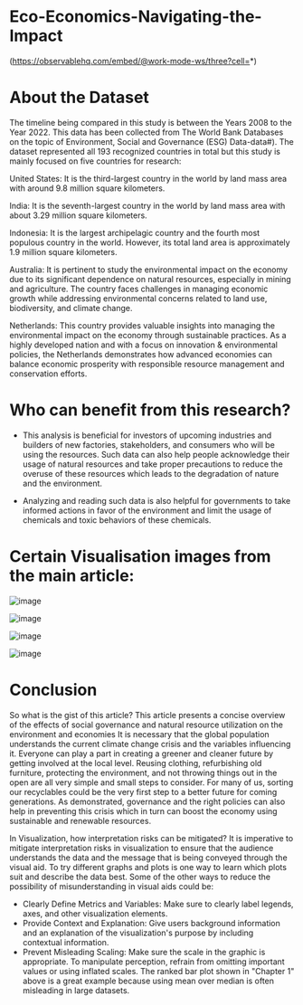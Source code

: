 # Eco-Economics-Navigating-the-Impact
(https://observablehq.com/embed/@work-mode-ws/three?cell=*)
# About the Dataset

The timeline being compared in this study is between the Years 2008 to the Year 2022. This data has been collected from The World Bank Databases on the topic of Environment, Social and Governance (ESG) Data-data#). The dataset represented all 193 recognized countries in total but this study is mainly focused on five countries for research:

United States: It is the third-largest country in the world by land mass area with around 9.8 million square kilometers.

India: It is the seventh-largest country in the world by land mass area with about 3.29 million square kilometers.

Indonesia: It is the largest archipelagic country and the fourth most populous country in the world. However, its total land area is approximately 1.9 million square kilometers.

Australia: It is pertinent to study the environmental impact on the economy due to its significant dependence on natural resources, especially in mining and agriculture. The country faces challenges in managing economic growth while addressing environmental concerns related to land use, biodiversity, and climate change.

Netherlands: This country provides valuable insights into managing the environmental impact on the economy through sustainable practices. As a highly developed nation and with a focus on innovation & environmental policies, the Netherlands demonstrates how advanced economies can balance economic prosperity with responsible resource management and conservation efforts.

# Who can benefit from this research?

- This analysis is beneficial for investors of upcoming industries and builders of new factories, stakeholders, and consumers who will be using the resources. Such data can also help people acknowledge their usage of natural resources and take proper precautions to reduce the overuse of these resources which leads to the degradation of nature and the environment.

- Analyzing and reading such data is also helpful for governments to take informed actions in favor of the environment and limit the usage of chemicals and toxic behaviors of these chemicals.

# Certain Visualisation images from the main article:
![image](https://github.com/user-attachments/assets/a3532f1e-d599-44fa-be9e-52962732dbdb)

![image](https://github.com/user-attachments/assets/d2177e56-d31e-4ff2-b796-3700dd9a80b9)

![image](https://github.com/user-attachments/assets/c3afe0de-3b72-4de6-ba10-0496184ee05e)

![image](https://github.com/user-attachments/assets/0625cea3-d6d1-46da-be1a-c48bc2571cab)


# Conclusion

So what is the gist of this article?
This article presents a concise overview of the effects of social governance and natural resource utilization on the environment and economies It is necessary that the global population understands the current climate change crisis and the variables influencing it. Everyone can play a part in creating a greener and cleaner future by getting involved at the local level. Reusing clothing, refurbishing old furniture, protecting the environment, and not throwing things out in the open are all very simple and small steps to consider. For many of us, sorting our recyclables could be the very first step to a better future for coming generations. As demonstrated, governance and the right policies can also help in preventing this crisis which in turn can boost the economy using sustainable and renewable resources.

In Visualization, how interpretation risks can be mitigated?
It is imperative to mitigate interpretation risks in visualization to ensure that the audience understands the data and the message that is being conveyed through the visual aid. To try different graphs and plots is one way to learn which plots suit and describe the data best. Some of the other ways to reduce the possibility of misunderstanding in visual aids could be:

- Clearly Define Metrics and Variables: Make sure to clearly label legends, axes, and other visualization elements.
- Provide Context and Explanation: Give users background information and an explanation of the visualization's purpose by including contextual information.
- Prevent Misleading Scaling: Make sure the scale in the graphic is appropriate. To manipulate perception, refrain from omitting important values or using inflated scales. The ranked bar plot shown in "Chapter 1" above is a great example because using mean over median is often misleading in large datasets.
